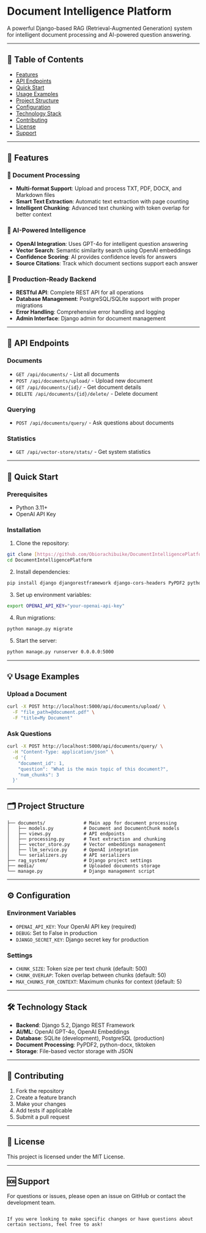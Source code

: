 
# Document Intelligence Platform

A powerful Django-based RAG (Retrieval-Augmented Generation) system for intelligent document processing and AI-powered question answering.

---

## 📑 Table of Contents
- [Features](#-features)
- [API Endpoints](#-api-endpoints)
- [Quick Start](#-quick-start)
- [Usage Examples](#-usage-examples)
- [Project Structure](#-project-structure)
- [Configuration](#-configuration)
- [Technology Stack](#-technology-stack)
- [Contributing](#-contributing)
- [License](#-license)
- [Support](#-support)

---

## 📂 Features

### 📄 Document Processing
- **Multi-format Support**: Upload and process TXT, PDF, DOCX, and Markdown files
- **Smart Text Extraction**: Automatic text extraction with page counting
- **Intelligent Chunking**: Advanced text chunking with token overlap for better context

### 🤖 AI-Powered Intelligence
- **OpenAI Integration**: Uses GPT-4o for intelligent question answering
- **Vector Search**: Semantic similarity search using OpenAI embeddings
- **Confidence Scoring**: AI provides confidence levels for answers
- **Source Citations**: Track which document sections support each answer

### 🚀 Production-Ready Backend
- **RESTful API**: Complete REST API for all operations
- **Database Management**: PostgreSQL/SQLite support with proper migrations
- **Error Handling**: Comprehensive error handling and logging
- **Admin Interface**: Django admin for document management

---

## 🔗 API Endpoints

### Documents
- `GET /api/documents/` - List all documents
- `POST /api/documents/upload/` - Upload new document
- `GET /api/documents/{id}/` - Get document details
- `DELETE /api/documents/{id}/delete/` - Delete document

### Querying
- `POST /api/documents/query/` - Ask questions about documents

### Statistics
- `GET /api/vector-store/stats/` - Get system statistics

---

## 🚀 Quick Start

### Prerequisites
- Python 3.11+
- OpenAI API Key

### Installation

1. Clone the repository:
```bash
git clone [https://github.com/Obiorachibuike/DocumentIntelligencePlatform.git](https://github.com/Obiorachibuike/DocumentIntelligencePlatform.git)
cd DocumentIntelligencePlatform
```

2. Install dependencies:
```bash
pip install django djangorestframework django-cors-headers PyPDF2 python-docx tiktoken openai
```

3. Set up environment variables:
```bash
export OPENAI_API_KEY="your-openai-api-key"
```

4. Run migrations:
```bash
python manage.py migrate
```

5. Start the server:
```bash
python manage.py runserver 0.0.0.0:5000
```

---

## 💡 Usage Examples

### Upload a Document
```bash
curl -X POST http://localhost:5000/api/documents/upload/ \
  -F "file_path=@document.pdf" \
  -F "title=My Document"
```

### Ask Questions
```bash
curl -X POST http://localhost:5000/api/documents/query/ \
  -H "Content-Type: application/json" \
  -d '{
    "document_id": 1,
    "question": "What is the main topic of this document?",
    "num_chunks": 3
  }'
```

---

## 🗂 Project Structure

```
├── documents/              # Main app for document processing
│   ├── models.py           # Document and DocumentChunk models
│   ├── views.py            # API endpoints
│   ├── processing.py       # Text extraction and chunking
│   ├── vector_store.py     # Vector embeddings management
│   ├── llm_service.py      # OpenAI integration
│   └── serializers.py      # API serializers
├── rag_system/             # Django project settings
├── media/                  # Uploaded documents storage
└── manage.py               # Django management script
```

---

## ⚙️ Configuration

### Environment Variables
- `OPENAI_API_KEY`: Your OpenAI API key (required)
- `DEBUG`: Set to False in production
- `DJANGO_SECRET_KEY`: Django secret key for production

### Settings
- `CHUNK_SIZE`: Token size per text chunk (default: 500)
- `CHUNK_OVERLAP`: Token overlap between chunks (default: 50)
- `MAX_CHUNKS_FOR_CONTEXT`: Maximum chunks for context (default: 5)

---

## 🛠 Technology Stack

- **Backend**: Django 5.2, Django REST Framework
- **AI/ML**: OpenAI GPT-4o, OpenAI Embeddings
- **Database**: SQLite (development), PostgreSQL (production)
- **Document Processing**: PyPDF2, python-docx, tiktoken
- **Storage**: File-based vector storage with JSON

---

## 🤝 Contributing

1. Fork the repository
2. Create a feature branch
3. Make your changes
4. Add tests if applicable
5. Submit a pull request

---

## 📄 License

This project is licensed under the MIT License.

---

## 🆘 Support

For questions or issues, please open an issue on GitHub or contact the development team.
```

If you were looking to make specific changes or have questions about certain sections, feel free to ask!